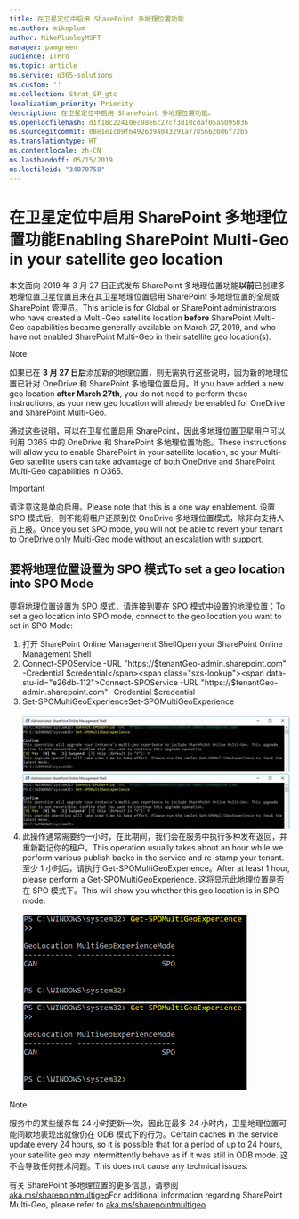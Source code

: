 ```yaml
---
title: 在卫星定位中启用 SharePoint 多地理位置功能
ms.author: mikeplum
author: MikePlumleyMSFT
manager: pamgreen
audience: ITPro
ms.topic: article
ms.service: o365-solutions
ms.custom: ''
ms.collection: Strat_SP_gtc
localization_priority: Priority
description: 在卫星定位中启用 SharePoint 多地理位置功能。
ms.openlocfilehash: d1f18c22410ec98e6c27cf3d10cdaf05a5095036
ms.sourcegitcommit: 08e1e1c09f64926394043291a77856620d6f72b5
ms.translationtype: HT
ms.contentlocale: zh-CN
ms.lasthandoff: 05/15/2019
ms.locfileid: "34070758"
---
```

# <a name="enabling-sharepoint-multi-geo-in-your-satellite-geo-location"></a><span data-ttu-id="e26db-103">在卫星定位中启用 SharePoint 多地理位置功能</span><span class="sxs-lookup"><span data-stu-id="e26db-103">Enabling SharePoint Multi-Geo in your satellite geo location</span></span>

<span data-ttu-id="e26db-104">本文面向 2019 年 3 月 27 日正式发布 SharePoint 多地理位置功能**以前**已创建多地理位置卫星位置且未在其卫星地理位置启用 SharePoint 多地理位置的全局或 SharePoint 管理员。</span><span class="sxs-lookup"><span data-stu-id="e26db-104">This article is for Global or SharePoint administrators who have created a Multi-Geo satellite location **before** SharePoint Multi-Geo capabilities became generally available on March 27, 2019, and who have not enabled SharePoint Multi-Geo in their satellite geo location(s).</span></span> 

>[!Note]
><span data-ttu-id="e26db-105">如果已在 **3 月 27 日后**添加新的地理位置，则无需执行这些说明，因为新的地理位置已针对 OneDrive 和 SharePoint 多地理位置启用。</span><span class="sxs-lookup"><span data-stu-id="e26db-105">If you have added a new geo location **after March 27th**, you do not need to perform these instructions, as your new geo location will already be enabled for OneDrive and SharePoint Multi-Geo.</span></span>

<span data-ttu-id="e26db-106">通过这些说明，可以在卫星位置启用 SharePoint，因此多地理位置卫星用户可以利用 O365 中的 OneDrive 和 SharePoint 多地理位置功能。</span><span class="sxs-lookup"><span data-stu-id="e26db-106">These instructions will allow you to enable SharePoint in your satellite location, so your Multi-Geo satellite users can take advantage of both OneDrive and SharePoint Multi-Geo capabilities in O365.</span></span> 

>[!IMPORTANT]
><span data-ttu-id="e26db-107">请注意这是单向启用。</span><span class="sxs-lookup"><span data-stu-id="e26db-107">Please note that this is a one way enablement.</span></span> <span data-ttu-id="e26db-108">设置 SPO 模式后，则不能将租户还原到仅 OneDrive 多地理位置模式，除非向支持人员上报。</span><span class="sxs-lookup"><span data-stu-id="e26db-108">Once you set SPO mode, you will not be able to revert your tenant to OneDrive only Multi-Geo mode without an escalation with support.</span></span> 

## <a name="to-set-a-geo-location-into-spo-mode"></a><span data-ttu-id="e26db-109">要将地理位置设置为 SPO 模式</span><span class="sxs-lookup"><span data-stu-id="e26db-109">To set a geo location into SPO Mode</span></span>

<span data-ttu-id="e26db-110">要将地理位置设置为 SPO 模式，请连接到要在 SPO 模式中设置的地理位置：</span><span class="sxs-lookup"><span data-stu-id="e26db-110">To set a geo location into SPO mode, connect to the geo location you want to set in SPO Mode:</span></span>

1.  <span data-ttu-id="e26db-111">打开 SharePoint Online Management Shell</span><span class="sxs-lookup"><span data-stu-id="e26db-111">Open your SharePoint Online Management Shell</span></span> 
2.  <span data-ttu-id="e26db-112">Connect-SPOService -URL "https://$tenantGeo-admin.sharepoint.com" -Credential $credential</span><span class="sxs-lookup"><span data-stu-id="e26db-112">Connect-SPOService -URL "https://$tenantGeo-admin.sharepoint.com" -Credential $credential</span></span>
3.  <span data-ttu-id="e26db-113">Set-SPOMultiGeoExperience</span><span class="sxs-lookup"><span data-stu-id="e26db-113">Set-SPOMultiGeoExperience</span></span></br></br>
<span data-ttu-id="e26db-114">![Set-SPOMultiGeoExperience](media/Set-SPO-MultiGeo.jpg)</span><span class="sxs-lookup"><span data-stu-id="e26db-114">![Set-SPOMultiGeoExperience](media/Set-SPO-MultiGeo.jpg)</span></span>
4.  <span data-ttu-id="e26db-115">此操作通常需要约一小时，在此期间，我们会在服务中执行多种发布返回，并重新戳记你的租户。</span><span class="sxs-lookup"><span data-stu-id="e26db-115">This operation usually takes about an hour while we perform various publish backs in the service and re-stamp your tenant.</span></span> <span data-ttu-id="e26db-116">至少 1 小时后，请执行 Get-SPOMultiGeoExperience。</span><span class="sxs-lookup"><span data-stu-id="e26db-116">After at least 1 hour, please perform a Get-SPOMultiGeoExperience.</span></span>  <span data-ttu-id="e26db-117">这将显示此地理位置是否在 SPO 模式下。</span><span class="sxs-lookup"><span data-stu-id="e26db-117">This will show you whether this geo location is in SPO mode.</span></span></br></br>
<span data-ttu-id="e26db-118">![Set-SPOMultiGeoExperience](media/Get-SPO-MultiGeo.jpg)</span><span class="sxs-lookup"><span data-stu-id="e26db-118">![Set-SPOMultiGeoExperience](media/Get-SPO-MultiGeo.jpg)</span></span>

 
 
 
>[!Note]
><span data-ttu-id="e26db-119">服务中的某些缓存每 24 小时更新一次，因此在最多 24 小时内，卫星地理位置可能间歇地表现出就像仍在 ODB 模式下的行为。</span><span class="sxs-lookup"><span data-stu-id="e26db-119">Certain caches in the service update every 24 hours, so it is possible that for a period of up to 24 hours, your satellite geo may intermittently behave as if it was still in ODB mode.</span></span> <span data-ttu-id="e26db-120">这不会导致任何技术问题。</span><span class="sxs-lookup"><span data-stu-id="e26db-120">This does not cause any technical issues.</span></span> 
 
<span data-ttu-id="e26db-121">有关 SharePoint 多地理位置的更多信息，请参阅 [aka.ms/sharepointmultigeo](https://docs.microsoft.com/zh-CN/office365/enterprise/multi-geo-capabilities-in-onedrive-and-sharepoint-online-in-office-365)</span><span class="sxs-lookup"><span data-stu-id="e26db-121">For additional information regarding SharePoint Multi-Geo, please refer to [aka.ms/sharepointmultigeo](https://docs.microsoft.com/en-us/office365/enterprise/multi-geo-capabilities-in-onedrive-and-sharepoint-online-in-office-365)</span></span>


